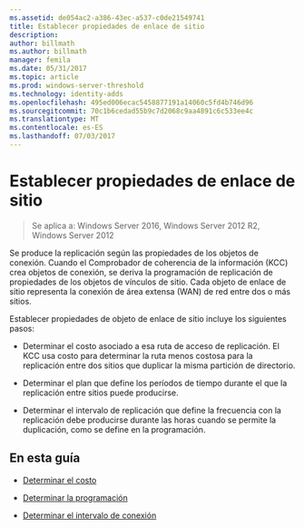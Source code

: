```yaml
---
ms.assetid: de054ac2-a386-43ec-a537-c0de21549741
title: Establecer propiedades de enlace de sitio
description: 
author: billmath
ms.author: billmath
manager: femila
ms.date: 05/31/2017
ms.topic: article
ms.prod: windows-server-threshold
ms.technology: identity-adds
ms.openlocfilehash: 495ed006ecac5458877191a14060c5fd4b746d96
ms.sourcegitcommit: 70c1b6cedad55b9c7d2068c9aa4891c6c533ee4c
ms.translationtype: MT
ms.contentlocale: es-ES
ms.lasthandoff: 07/03/2017
---
```

# <a name="setting-site-link-properties"></a>Establecer propiedades de enlace de sitio

>Se aplica a: Windows Server 2016, Windows Server 2012 R2, Windows Server 2012

Se produce la replicación según las propiedades de los objetos de conexión. Cuando el Comprobador de coherencia de la información (KCC) crea objetos de conexión, se deriva la programación de replicación de propiedades de los objetos de vínculos de sitio. Cada objeto de enlace de sitio representa la conexión de área extensa (WAN) de red entre dos o más sitios.  
  
Establecer propiedades de objeto de enlace de sitio incluye los siguientes pasos:  
  
-   Determinar el costo asociado a esa ruta de acceso de replicación. El KCC usa costo para determinar la ruta menos costosa para la replicación entre dos sitios que duplicar la misma partición de directorio.  
  
-   Determinar el plan que define los períodos de tiempo durante el que la replicación entre sitios puede producirse.  
  
-   Determinar el intervalo de replicación que define la frecuencia con la replicación debe producirse durante las horas cuando se permite la duplicación, como se define en la programación.  
  
## <a name="in-this-guide"></a>En esta guía  
  
-   [Determinar el costo](../../ad-ds/plan/Determining-the-Cost.md)  
  
-   [Determinar la programación](../../ad-ds/plan/Determining-the-Schedule.md)  
  
-   [Determinar el intervalo de conexión](../../ad-ds/plan/Determining-the-Interval.md)  
  


